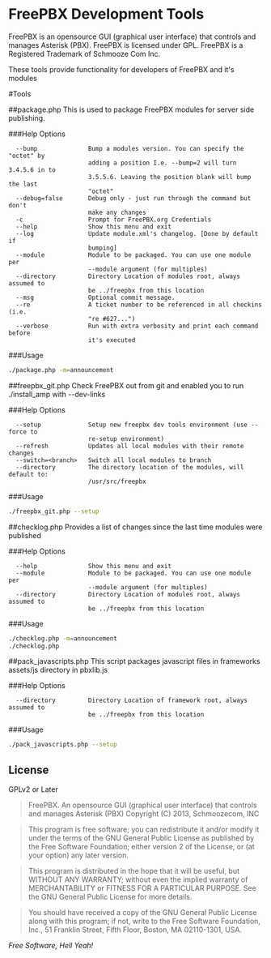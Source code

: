 FreePBX Development Tools
=========

FreePBX is an opensource GUI (graphical user interface) that controls and manages Asterisk (PBX). FreePBX is licensed under GPL. FreePBX is a Registered Trademark of Schmooze Com Inc.

These tools provide functionality for developers of FreePBX and it's modules

#Tools

##package.php
This is used to package FreePBX modules for server side publishing.

###Help Options
```
  --bump              Bump a modules version. You can specify the "octet" by
                      adding a position I.e. --bump=2 will turn 3.4.5.6 in to
                      3.5.5.6. Leaving the position blank will bump the last
                      "octet"
  --debug=false       Debug only - just run through the command but don't
                      make any changes
  -c                  Prompt for FreePBX.org Credentials
  --help              Show this menu and exit
  --log               Update module.xml's changelog. [Done by default if
                      bumping]
  --module            Module to be packaged. You can use one module per
                      --module argument (for multiples)
  --directory         Directory Location of modules root, always assumed to
                      be ../freepbx from this location
  --msg               Optional commit message.
  --re                A ticket number to be referenced in all checkins (i.e.
                      "re #627...")
  --verbose           Run with extra verbosity and print each command before
                      it's executed
```
###Usage

```sh
./package.php -m=announcement
```

##freepbx_git.php
Check FreePBX out from git and enabled you to run ./install_amp with --dev-links

###Help Options
```
  --setup             Setup new freepbx dev tools environment (use --force to
                      re-setup environment)
  --refresh           Updates all local modules with their remote changes
  --switch=<branch>   Switch all local modules to branch
  --directory         The directory location of the modules, will default to:
                      /usr/src/freepbx
```
###Usage

```sh
./freepbx_git.php --setup
```

##checklog.php
Provides a list of changes since the last time modules were published

###Help Options
```
  --help              Show this menu and exit
  --module            Module to be packaged. You can use one module per
                      --module argument (for multiples)
  --directory         Directory Location of modules root, always assumed to
                      be ../freepbx from this location
```

###Usage

```sh
./checklog.php -m=announcement
./checklog.php 
```
##pack_javascripts.php
This script packages javascript files in frameworks assets/js directory in pbxlib.js

###Help Options
```  --help              Show this menu and exit
  --directory         Directory Location of framework root, always assumed to
                      be ../freepbx from this location
```

###Usage
```sh
./pack_javascripts.php --setup
```

License
----

GPLv2 or Later

>FreePBX. An opensource GUI (graphical user interface) that controls and manages Asterisk (PBX)
>Copyright (C) 2013, Schmoozecom, INC

>This program is free software; you can redistribute it and/or
>modify it under the terms of the GNU General Public License
>as published by the Free Software Foundation; either version 2
>of the License, or (at your option) any later version.

>This program is distributed in the hope that it will be useful,
>but WITHOUT ANY WARRANTY; without even the implied warranty of
>MERCHANTABILITY or FITNESS FOR A PARTICULAR PURPOSE.  See the
>GNU General Public License for more details.

>You should have received a copy of the GNU General Public License
>along with this program; if not, write to the Free Software
>Foundation, Inc., 51 Franklin Street, Fifth Floor, Boston, MA  02110-1301, USA.

*Free Software, Hell Yeah!*
